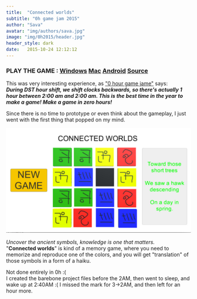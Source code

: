 ```yaml
---
title:  "Connected worlds"
subtitle: "0h game jam 2015"
author: "Sava"
avatar: "img/authors/sava.jpg"
image: "img/0h2015/header.jpg"
header_style: dark
date:   2015-10-24 12:12:12
---
```


### PLAY THE GAME : [Windows](https://drive.google.com/open?id=0B_YUM1pJMrsZSmVnUUpLaktEYjA) [Mac](https://drive.google.com/open?id=0B_YUM1pJMrsZOGVsYWRwTXBzLVU) [Android](https://drive.google.com/open?id=0B_YUM1pJMrsZdEVscXE4SXVUZU0) [Source](https://github.com/SavaMinic/0hGame2015)

This was very interesting experience, as ["0 hour game jame"](http://0hgame.eu/) says:<br />
***During DST hour shift, we shift clocks backwards, so there's actually 1 hour between 2:00 am and 2:00 am. This is the best time in the year to make a game! Make a game in zero hours!***

Since there is no time to prototype or even think about the gameplay, I just went with the first thing that popped on my mind.

<img class="def_image" src="/img/0h2015/shot1.jpg" />

*Uncover the ancient symbols, knowledge is one that matters.*<br />
"**Connected worlds**" is kind of a memory game, where you need to memorize and reproduce one of the colors, and you will get "translation" of those symbols in a form of a haiku.

Not done entirely in 0h :( <br />
I created the barebone project files before the 2AM, then went to sleep, and wake up at 2:40AM :(
I missed the mark for 3->2AM, and then left for an hour more.
